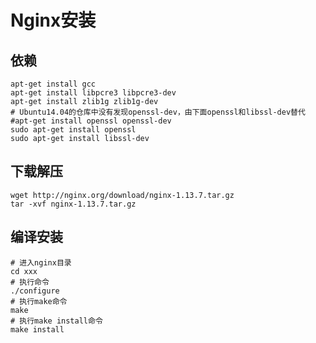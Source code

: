 # Nginx安装

## 依赖

```shell
apt-get install gcc
apt-get install libpcre3 libpcre3-dev
apt-get install zlib1g zlib1g-dev
# Ubuntu14.04的仓库中没有发现openssl-dev，由下面openssl和libssl-dev替代
#apt-get install openssl openssl-dev
sudo apt-get install openssl 
sudo apt-get install libssl-dev
```

## 下载解压

```shell
wget http://nginx.org/download/nginx-1.13.7.tar.gz
tar -xvf nginx-1.13.7.tar.gz 
```

## 编译安装

```shell
# 进入nginx目录
cd xxx
# 执行命令
./configure
# 执行make命令
make
# 执行make install命令
make install
```

